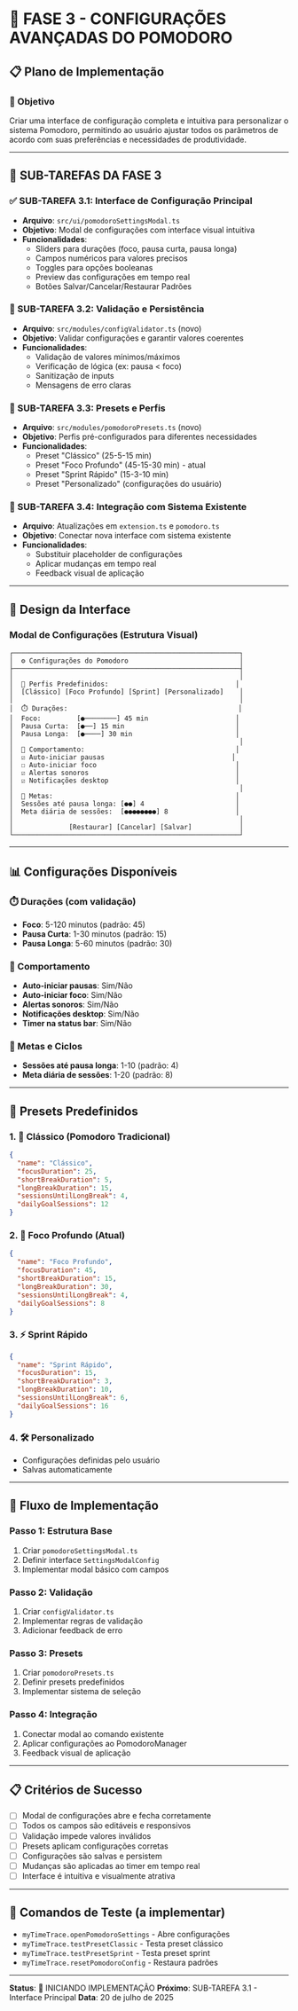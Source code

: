 # 🚀 FASE 3 - CONFIGURAÇÕES AVANÇADAS DO POMODORO

## 📋 Plano de Implementação

### 🎯 Objetivo
Criar uma interface de configuração completa e intuitiva para personalizar o sistema Pomodoro, permitindo ao usuário ajustar todos os parâmetros de acordo com suas preferências e necessidades de produtividade.

---

## 🔧 SUB-TAREFAS DA FASE 3

### ✅ SUB-TAREFA 3.1: Interface de Configuração Principal
- **Arquivo**: `src/ui/pomodoroSettingsModal.ts`
- **Objetivo**: Modal de configurações com interface visual intuitiva
- **Funcionalidades**:
  - Sliders para durações (foco, pausa curta, pausa longa)
  - Campos numéricos para valores precisos
  - Toggles para opções booleanas
  - Preview das configurações em tempo real
  - Botões Salvar/Cancelar/Restaurar Padrões

### 🔄 SUB-TAREFA 3.2: Validação e Persistência
- **Arquivo**: `src/modules/configValidator.ts` (novo)
- **Objetivo**: Validar configurações e garantir valores coerentes
- **Funcionalidades**:
  - Validação de valores mínimos/máximos
  - Verificação de lógica (ex: pausa < foco)
  - Sanitização de inputs
  - Mensagens de erro claras

### 🎨 SUB-TAREFA 3.3: Presets e Perfis
- **Arquivo**: `src/modules/pomodoroPresets.ts` (novo)
- **Objetivo**: Perfis pré-configurados para diferentes necessidades
- **Funcionalidades**:
  - Preset "Clássico" (25-5-15 min)
  - Preset "Foco Profundo" (45-15-30 min) - atual
  - Preset "Sprint Rápido" (15-3-10 min)
  - Preset "Personalizado" (configurações do usuário)

### 🔧 SUB-TAREFA 3.4: Integração com Sistema Existente
- **Arquivo**: Atualizações em `extension.ts` e `pomodoro.ts`
- **Objetivo**: Conectar nova interface com sistema existente
- **Funcionalidades**:
  - Substituir placeholder de configurações
  - Aplicar mudanças em tempo real
  - Feedback visual de aplicação

---

## 🎨 Design da Interface

### Modal de Configurações (Estrutura Visual)
```
┌─────────────────────────────────────────────────────────┐
│  ⚙️ Configurações do Pomodoro                            │
├─────────────────────────────────────────────────────────┤
│                                                         │
│  📝 Perfis Predefinidos:                                │
│  [Clássico] [Foco Profundo] [Sprint] [Personalizado]    │
│                                                         │
│  ⏱️ Durações:                                           │
│  Foco:         [●────────] 45 min                      │
│  Pausa Curta:  [●──] 15 min                            │
│  Pausa Longa:  [●────] 30 min                          │
│                                                         │
│  🔄 Comportamento:                                      │
│  ☑️ Auto-iniciar pausas                                │
│  ☐ Auto-iniciar foco                                   │
│  ☑️ Alertas sonoros                                     │
│  ☑️ Notificações desktop                                │
│                                                         │
│  🎯 Metas:                                              │
│  Sessões até pausa longa: [●●] 4                       │
│  Meta diária de sessões:  [●●●●●●●●] 8                 │
│                                                         │
│              [Restaurar] [Cancelar] [Salvar]            │
└─────────────────────────────────────────────────────────┘
```

---

## 📊 Configurações Disponíveis

### ⏱️ Durações (com validação)
- **Foco**: 5-120 minutos (padrão: 45)
- **Pausa Curta**: 1-30 minutos (padrão: 15)
- **Pausa Longa**: 5-60 minutos (padrão: 30)

### 🔄 Comportamento
- **Auto-iniciar pausas**: Sim/Não
- **Auto-iniciar foco**: Sim/Não  
- **Alertas sonoros**: Sim/Não
- **Notificações desktop**: Sim/Não
- **Timer na status bar**: Sim/Não

### 🎯 Metas e Ciclos
- **Sessões até pausa longa**: 1-10 (padrão: 4)
- **Meta diária de sessões**: 1-20 (padrão: 8)

---

## 🎯 Presets Predefinidos

### 1. 🍅 Clássico (Pomodoro Tradicional)
```json
{
  "name": "Clássico",
  "focusDuration": 25,
  "shortBreakDuration": 5,
  "longBreakDuration": 15,
  "sessionsUntilLongBreak": 4,
  "dailyGoalSessions": 12
}
```

### 2. 🎯 Foco Profundo (Atual)
```json
{
  "name": "Foco Profundo",
  "focusDuration": 45,
  "shortBreakDuration": 15,
  "longBreakDuration": 30,
  "sessionsUntilLongBreak": 4,
  "dailyGoalSessions": 8
}
```

### 3. ⚡ Sprint Rápido
```json
{
  "name": "Sprint Rápido",
  "focusDuration": 15,
  "shortBreakDuration": 3,
  "longBreakDuration": 10,
  "sessionsUntilLongBreak": 6,
  "dailyGoalSessions": 16
}
```

### 4. 🛠️ Personalizado
- Configurações definidas pelo usuário
- Salvas automaticamente

---

## 🔄 Fluxo de Implementação

### Passo 1: Estrutura Base
1. Criar `pomodoroSettingsModal.ts`
2. Definir interface `SettingsModalConfig`
3. Implementar modal básico com campos

### Passo 2: Validação
1. Criar `configValidator.ts`
2. Implementar regras de validação
3. Adicionar feedback de erro

### Passo 3: Presets
1. Criar `pomodoroPresets.ts`
2. Definir presets predefinidos
3. Implementar sistema de seleção

### Passo 4: Integração
1. Conectar modal ao comando existente
2. Aplicar configurações ao PomodoroManager
3. Feedback visual de aplicação

---

## 📋 Critérios de Sucesso

- [ ] Modal de configurações abre e fecha corretamente
- [ ] Todos os campos são editáveis e responsivos
- [ ] Validação impede valores inválidos
- [ ] Presets aplicam configurações corretas
- [ ] Configurações são salvas e persistem
- [ ] Mudanças são aplicadas ao timer em tempo real
- [ ] Interface é intuitiva e visualmente atrativa

---

## 🚀 Comandos de Teste (a implementar)

- `myTimeTrace.openPomodoroSettings` - Abre configurações
- `myTimeTrace.testPresetClassic` - Testa preset clássico
- `myTimeTrace.testPresetSprint` - Testa preset sprint
- `myTimeTrace.resetPomodoroConfig` - Restaura padrões

---

**Status**: 🔄 INICIANDO IMPLEMENTAÇÃO
**Próximo**: SUB-TAREFA 3.1 - Interface Principal
**Data**: 20 de julho de 2025
